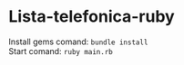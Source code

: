 ﻿# Lista-telefonica-ruby

 Install gems comand: ```bundle install```
 <br/>
 Start comand: ```ruby main.rb```
